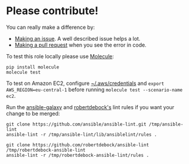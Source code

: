 # Please contribute!
You can really make a difference by:
- [Making an issue](https://help.github.com/articles/creating-an-issue/). A well described issue helps a lot.
- [Making a pull request](https://services.github.com/on-demand/github-cli/open-pull-request-github) when you see the error in code.

To test this role locally please use [Molecule](https://github.com/metacloud/molecule):
```
pip install molecule
molecule test
```

To test on Amazon EC2, configure [~/.aws/credentials](https://docs.aws.amazon.com/sdk-for-java/v1/developer-guide/credentials.html) and `export AWS_REGION=eu-central-1` before running `molecule test --scenario-name ec2`.

Run the [ansible-galaxy](https://github.com/ansible/galaxy-lint-rules) and [robertdebock's](https://github.com/robertdebock/ansible-lint-rules) lint rules if you want your change to be merged:

```shell
git clone https://github.com/ansible/ansible-lint.git /tmp/ansible-lint
ansible-lint -r /tmp/ansible-lint/lib/ansiblelint/rules .

git clone https://github.com/robertdebock/ansible-lint /tmp/robertdebock-ansible-lint
ansible-lint -r /tmp/robertdebock-ansible-lint/rules .
```
